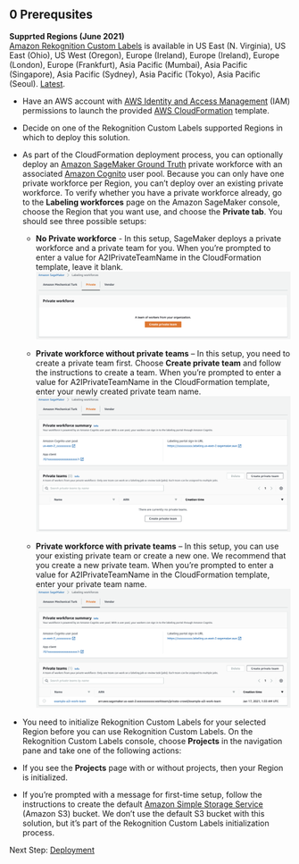 ## 0 Prerequsites

**Supprted Regions (June 2021)**  
[Amazon Rekognition Custom Labels](https://aws.amazon.com/rekognition/custom-labels-features/) is available in US East (N. Virginia), US East (Ohio), US West (Oregon), Europe (Ireland), Europe (Ireland), Europe (London), Europe (Frankfurt), Asia Pacific (Mumbai), Asia Pacific (Singapore), Asia Pacific (Sydney), Asia Pacific (Tokyo), Asia Pacific (Seoul). [Latest](https://docs.aws.amazon.com/general/latest/gr/rekognition.html).

- Have an AWS account with [AWS Identity and Access Management](https://aws.amazon.com/iam/) (IAM) permissions to launch the provided [AWS CloudFormation](https://aws.amazon.com/cloudformation/) template.
- Decide on one of the Rekognition Custom Labels supported Regions in which to deploy this solution.
- As part of the CloudFormation deployment process, you can optionally deploy an [Amazon SageMaker Ground Truth](https://aws.amazon.com/sagemaker/groundtruth/) private workforce with an associated [Amazon Cognito](https:///aws.amazon.com/cognito/) user pool. Because you can only have one private workforce per Region, you can’t deploy over an existing private workforce. To verify whether you have a private workforce already, go to the **Labeling workforces** page on the Amazon SageMaker console, choose the Region that you want use, and choose the **Private tab**. You should see three possible setups:

  - **No Private workforce** - In this setup, SageMaker deploys a private workforce and a private team for you. When you’re prompted to enter a value for A2IPrivateTeamName in the CloudFormation template, leave it blank.
  ![No Private Workforce Image](no-private-workforce.png)

  - **Private workforce without private teams** – In this setup, you need to create a private team first. Choose **Create private team** and follow the instructions to create a team. When you’re prompted to enter a value for A2IPrivateTeamName in the CloudFormation template, enter your newly created private team name.
  ![Private Workforce Without Team Image](private-workforce-without-teams.png)

  - **Private workforce with private teams** – In this setup, you can use your existing private team or create a new one. We recommend that you create a new private team. When you’re prompted to enter a value for A2IPrivateTeamName in the CloudFormation template, enter your private team name.
  ![Private Workforce With Team Image](private-workforce-with-teams.png)


- You need to initialize Rekognition Custom Labels for your selected Region before you can use Rekognition Custom Labels. On the Rekognition Custom Labels console, choose **Projects** in the navigation pane and take one of the following actions:
 - If you see the **Projects** page with or without projects, then your Region is initialized.
 - If you’re prompted with a message for first-time setup, follow the instructions to create the default [Amazon Simple Storage Service](http://aws.amazon.com/s3) (Amazon S3) bucket. We don’t use the default S3 bucket with this solution, but it’s part of the Rekognition Custom Labels initialization process.

Next Step: [Deployment](../1-Deployment/)
